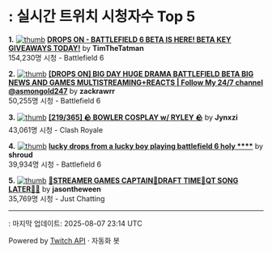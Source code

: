 # : 실시간 트위치 시청자수 Top 5

**1.** [![thumb](https://static-cdn.jtvnw.net/previews-ttv/live_user_timthetatman-320x180.jpg)](https://twitch.tv/TimTheTatman)
**[DROPS ON - BATTLEFIELD 6 BETA IS HERE! BETA KEY GIVEAWAYS TODAY!](https://twitch.tv/TimTheTatman)** by **TimTheTatman**<br>154,230명 시청  - Battlefield 6

**2.** [![thumb](https://static-cdn.jtvnw.net/previews-ttv/live_user_zackrawrr-320x180.jpg)](https://twitch.tv/zackrawrr)
**[[DROPS ON] BIG DAY HUGE DRAMA BATTLEFIELD BETA BIG NEWS AND GAMES MULTISTREAMING+REACTS | Follow My 24/7 channel @asmongold247](https://twitch.tv/zackrawrr)** by **zackrawrr**<br>50,255명 시청  - Battlefield 6

**3.** [![thumb](https://static-cdn.jtvnw.net/previews-ttv/live_user_jynxzi-320x180.jpg)](https://twitch.tv/Jynxzi)
**[[219/365] 🪨 BOWLER COSPLAY w/ RYLEY 🪨](https://twitch.tv/Jynxzi)** by **Jynxzi**<br>43,061명 시청  - Clash Royale

**4.** [![thumb](https://static-cdn.jtvnw.net/previews-ttv/live_user_shroud-320x180.jpg)](https://twitch.tv/shroud)
**[lucky drops from a lucky boy playing battlefield 6 holy ****](https://twitch.tv/shroud)** by **shroud**<br>39,934명 시청  - Battlefield 6

**5.** [![thumb](https://static-cdn.jtvnw.net/previews-ttv/live_user_jasontheween-320x180.jpg)](https://twitch.tv/jasontheween)
**[🔴STREAMER GAMES CAPTAIN🔴DRAFT TIME🔴QT SONG LATER🔴🔴](https://twitch.tv/jasontheween)** by **jasontheween**<br>35,769명 시청  - Just Chatting


---
: 마지막 업데이트: 2025-08-07 23:14 UTC

Powered by [Twitch API](https://dev.twitch.tv/docs/api/reference) · 자동화 봇